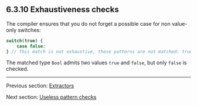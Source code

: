 ## 6.3.10 Exhaustiveness checks

The compiler ensures that you do not forget a possible case for non value-only switches:

```haxe
switch(true) {
    case false:
} // This match is not exhaustive, these patterns are not matched: true
```

The matched type `Bool` admits two values `true` and `false`, but only `false` is checked.

---

Previous section: [Extractors](extractors.md)

Next section: [Useless pattern checks](useless_pattern_checks.md)